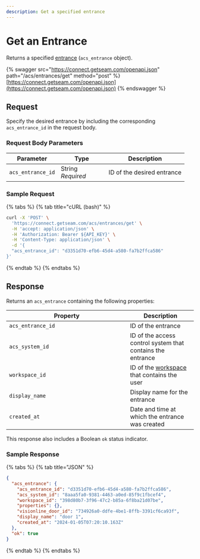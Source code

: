 ```yaml
---
description: Get a specified entrance
---
```


# Get an Entrance

Returns a specified [entrance](../../../products/access-systems/#access-system-components) (`acs_entrance` object).

{% swagger src="https://connect.getseam.com/openapi.json" path="/acs/entrances/get" method="post" %}
[https://connect.getseam.com/openapi.json](https://connect.getseam.com/openapi.json)
{% endswagger %}

## Request

Specify the desired entrance by including the corresponding `acs_entrance_id` in the request body.

### Request Body Parameters

<table><thead><tr><th>Parameter</th><th width="112.33333333333331">Type</th><th>Description</th></tr></thead><tbody><tr><td><code>acs_entrance_id</code></td><td>String<br><em>Required</em></td><td>ID of the desired entrance</td></tr></tbody></table>

### Sample Request

{% tabs %}
{% tab title="cURL (bash)" %}
```bash
curl -X 'POST' \
  'https://connect.getseam.com/acs/entrances/get' \
  -H 'accept: application/json' \
  -H 'Authorization: Bearer ${API_KEY}' \
  -H 'Content-Type: application/json' \
  -d '{
  "acs_entrance_id": "d3351d70-efb6-45d4-a580-fa7b2ffca586"
}'
```
{% endtab %}
{% endtabs %}

## Response

Returns an `acs_entrance` containing the following properties:

<table><thead><tr><th width="309">Property</th><th>Description</th></tr></thead><tbody><tr><td><code>acs_entrance_id</code></td><td>ID of the entrance</td></tr><tr><td><code>acs_system_id</code></td><td>ID of the access control system that contains the entrance</td></tr><tr><td><code>workspace_id</code></td><td>ID of the <a href="../../../core-concepts/workspaces/">workspace</a> that contains the user</td></tr><tr><td><code>display_name</code></td><td>Display name for the entrance</td></tr><tr><td><code>created_at</code></td><td>Date and time at which the entrance was created</td></tr></tbody></table>

This response also includes a Boolean `ok` status indicator.

### Sample Response

{% tabs %}
{% tab title="JSON" %}
```json
{
  "acs_entrance": {
    "acs_entrance_id": "d3351d70-efb6-45d4-a580-fa7b2ffca586",
    "acs_system_id": "8aaa5fa0-9381-4463-a0ed-85f9c1fbcef4",
    "workspace_id": "398d80b7-3f96-47c2-b85a-6f8ba21d07be",
    "properties": {},
    "visionline_door_id": "734926a0-ddfe-4be1-8ffb-3391cf6ca93f",
    "display_name": "door 1",
    "created_at": "2024-01-05T07:20:10.163Z"
  },
  "ok": true
}
```
{% endtab %}
{% endtabs %}
